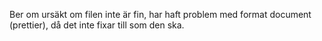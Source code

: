 Ber om ursäkt om filen inte är fin, har haft problem med format document (prettier), då det inte fixar till som den ska. 
